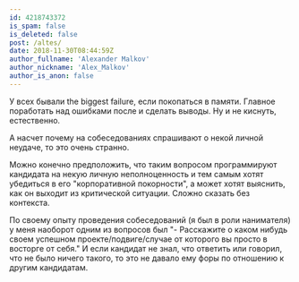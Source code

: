 ```yaml
---
id: 4218743372
is_spam: false
is_deleted: false
post: /altes/
date: 2018-11-30T08:44:59Z
author_fullname: 'Alexander Malkov'
author_nickname: 'Alex_Malkov'
author_is_anon: false
---
```


<p>У всех бывали the biggest failure, если покопаться в памяти. Главное поработать над ошибками после и сделать выводы. Ну и не киснуть, естественно.</p><p>А насчет почему на собеседованиях спрашивают о некой личной неудаче, то это очень странно.</p><p>Можно конечно предположить, что таким вопросом программируют кандидата на некую личную неполноценность и тем самым хотят убедиться в его "корпоративной покорности", а может хотят выяснить, как он выходит из критической ситуации. Сложно сказать без контекста.</p><p>По своему опыту проведения собеседований (я был в роли нанимателя) у меня наоборот одним из вопросов был "- Расскажите о каком нибудь своем успешном проекте/подвиге/случае от которого вы просто в восторге от себя." И если кандидат не знал, что ответить или говорил, что не было ничего такого, то это не давало ему форы по отношению к другим кандидатам.</p>
